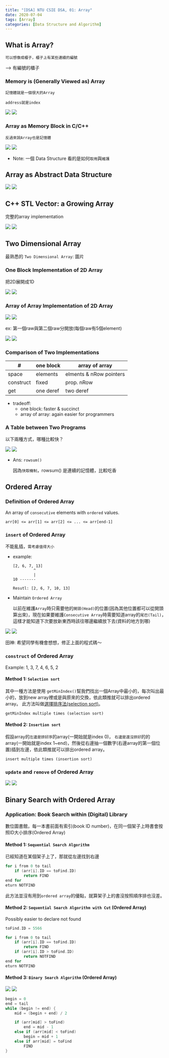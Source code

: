 ```yaml
---
title: "[DSA] NTU CSIE DSA, 01: Array"
date: 2020-07-04
tags: [Array]
categories: [Data Structure and Algorithm]
---
```


## What is Array?

    可以想像成櫃子，櫃子上有某些連續的編號

--> 有編號的櫃子

### Memory is (Generally Viewed as) Array

`記憶體就是一個很大的Array`

    address就是index

![](images/array_01.png)
![](/my-blog/images/dsa/array_01.png)

### Array as Memory Block in C/C++

`反過來說Array也是記憶體`

![](images/array_02.png)
![](/my-blog/images/dsa/array_02.png)

* Note: 一個 Data Structure 看的是如何`取用`與`維護`

## Array as Abstract Data Structure

![](images/array_03.png)
![](/my-blog/images/dsa/array_03.png)

## C++ STL Vector: a Growing Array

完整的array implementation

![](images/array_04.png)
![](/my-blog/images/dsa/array_04.png)

## Two Dimensional Array

最熟悉的 `Two Dimensional Array`: 圖片

### One Block Implementation of 2D Array

把2D展開成1D

![](images/array_05.png)
![](/my-blog/images/dsa/array_05.png)

### Array of Array Implementation of 2D Array

![](images/array_06.png)
![](/my-blog/images/dsa/array_06.png)

ex: 第一個raw與第二個raw分開放(每個raw有5個element)

![](images/array_07.png)
![](/my-blog/images/dsa/array_07.png)

### Comparison of Two Implementations

| # | one block | array of array |
| -- | -- | -- |
| space | elements | elments & nRow pointers |
| construct | fixed | prop. nRow |
| get | one deref | two deref |

* tradeoff:
  - one block: faster & succinct
  - array of array: again easier for programmers

### A Table between Two Programs

以下兩種方式，哪種比較快？

![](images/array_08.png)
![](/my-blog/images/dsa/array_08.png)

- Ans: `rowsum()`

    因為`快取機制`，rowsum() 是連續的記憶體，比較吃香

## Ordered Array

### Definition of Ordered Array

An array of `consecutive` elements with `ordered` values.

```
arr[0] <= arr[1] <= arr[2] <= ... <= arr[end-1]
```

### `insert` of Ordered Array

不能亂插，`需考慮值得大小`

- example:

    ```
    [2, 6, 7, 13]
             ^
             |
    10 -------

    Resutl: [2, 6, 7, 10, 13]
    ```

- Maintain `Ordered Array`

    以前在維護`Array`時只需要他的`開頭(Head)`的位置(因為其他位置都可以從開頭算出來)，現在如果要維護`Consecutive Array`時需要知道array的`尾巴(Tail)`，這樣才能知道下次要放新東西時該往哪邊繼續放下去(資料的地方到哪)

![](images/array_09.png)
![](/my-blog/images/dsa/array_09.png)

田神: 希望同學有機會想想，修正上面的程式碼～

### `construct` of Ordered Array

Example: 1, 3, 7, 4, 6, 5, 2

#### Method 1: `Selection sort`

其中一種方法是使用 `getMinIndex()`幫我們找出一個Array中最小的，每次叫出最小的，放到new array裡或是與原來的交換，依此類推就可以排出ordered array。
此方法叫做[選擇排序法(selection sort)](https://zh.wikipedia.org/zh-tw/%E9%80%89%E6%8B%A9%E6%8E%92%E5%BA%8F)。

    getMinIndex multiple times (selection sort)

#### Method 2: `Insertion sort`

假設array的`左邊是排好序`的array(一開始就是index 0)， `右邊是還沒排好`的的array(一開始就是index 1~end)，然後從右邊抽一個數字(右邊array的第一個位置)插到左邊，依此類推就可以排出ordered array。

    insert multiple times (insertion sort)

### `update` and `remove` of Ordered Array

![](images/array_10.png)
![](/my-blog/images/dsa/array_10.png)

## Binary Search with Ordered Array

### Application: Book Search within (Digital) Library

數位圖書館，每一本書前面有索引(book ID number)，在同一個架子上時書會按照ID大小排序(Ordered Array)

#### Method 1: `Sequential Search Algorithm`

已經知道在某個架子上了，那就從左邊找到右邊

```c
for i from 0 to tail
    if (arr[i].ID == toFind.ID)
        return FIND
end for
eturn NOTFIND
```

此方法並沒有用到`ordered array`的優點，就算架子上的書沒按照順序排也沒差。

#### Method 2: `Sequential Search Algorithm with Cut` (Ordered Array)

Possibly easier to declare not found

```c
toFind.ID = 5566

for i from 0 to tail
    if (arr[i].ID == toFind.ID)
        return FIND
    if (arr[i].ID > toFind.ID)
        return NOTFIND
end for
eturn NOTFIND
```

#### Method 3: `Binary Search Algorithm` (Ordered Array)

![](images/array_11.png)
![](/my-blog/images/dsa/array_11.png)

```c
begin = 0
end = tail
while (begin != end) {
    mid = (begin + end) / 2

    if (arr[mid] > toFind)
        end = mid - 1
    else if (arr[mid] < toFind)
        begin = mid + 1
    else if arr[mid] = toFind
        FIND
}
```
